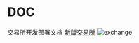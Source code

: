 # DOC
交易所开发部署文档
[新版交易所](https://www.87zx.com/product/view30581.html)
![exchange](https://www.87zx.com//config/ueditor/php/upload/image/20200422/1587548431686432.jpg)
